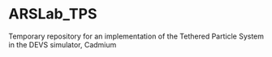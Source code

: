 # ARSLab_TPS
Temporary repository for an implementation of the Tethered Particle System in the DEVS simulator, Cadmium
